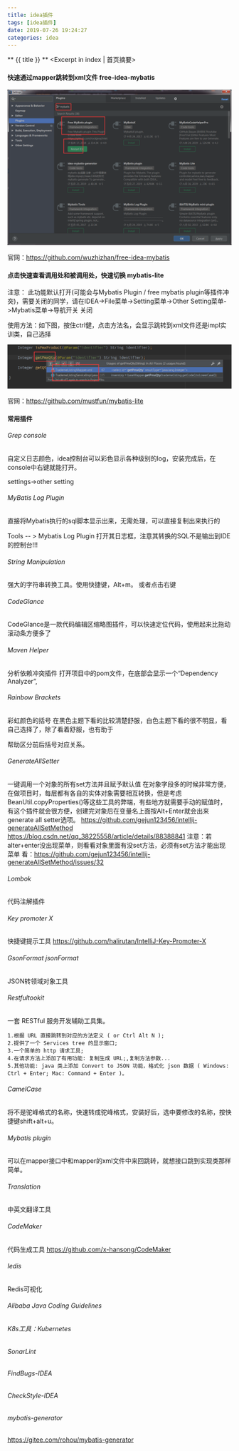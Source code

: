 ```yaml
---
title: idea插件
tags: [idea插件]
date: 2019-07-26 19:24:27
categories: idea
---
```

** {{ title }} ** <Excerpt in index | 首页摘要>


<!-- more -->

#### 快速通过mapper跳转到xml文件 free-idea-mybatis

![jenkins](idea插件/idea插件-1.png)

官网：https://github.com/wuzhizhan/free-idea-mybatis


#### 点击快速查看调用处和被调用处，快速切换 mybatis-lite

注意： 此功能默认打开(可能会与Mybatis Plugin / free mybatis
plugin等插件冲突)，需要关闭的同学，请在IDEA->File菜单->Setting菜单->Other
Setting菜单->Mybatis菜单->导航开关 关闭

使用方法：如下图，按住ctrl健，点击方法名，会显示跳转到xml文件还是impl实训类，自己选择

![jenkins](idea插件/idea插件-2.png)


官网：https://github.com/mustfun/mybatis-lite

#### 常用插件

###### Grep console
自定义日志颜色，idea控制台可以彩色显示各种级别的log，安装完成后，在console中右键就能打开。

settings->other setting


###### MyBatis Log Plugin
直接将Mybatis执行的sql脚本显示出来，无需处理，可以直接复制出来执行的

Tools -- >  Mybatis Log Plugin  打开其日志框，注意其转换的SQL不是输出到IDE的控制台!!!

###### String Manipulation
强大的字符串转换工具。使用快捷键，Alt+m。 或者点击右键


###### CodeGlance 
CodeGlance是一款代码编辑区缩略图插件，可以快速定位代码，使用起来比拖动滚动条方便多了

###### Maven Helper 
分析依赖冲突插件
打开项目中的pom文件，在底部会显示一个“Dependency Analyzer”,

###### Rainbow Brackets
彩虹颜色的括号  在黑色主题下看的比较清楚舒服，白色主题下看的很不明显，看自己选择了，除了看着舒服，也有助于

帮助区分前后括号对应关系。

###### GenerateAllSetter
一键调用一个对象的所有set方法并且赋予默认值
在对象字段多的时候非常方便，在做项目时，每层都有各自的实体对象需要相互转换，但是考虑BeanUtil.copyProperties()等这些工具的弊端，有些地方就需要手动的赋值时，有这个插件就会很方便，创建完对象后在变量名上面按Alt+Enter就会出来
generate all setter选项。
https://github.com/gejun123456/intellij-generateAllSetMethod
https://blog.csdn.net/qq_38225558/article/details/88388841
注意：若alter+enter没出现菜单，则看看对象里面有没set方法，必须有set方法才能出现菜单
看：https://github.com/gejun123456/intellij-generateAllSetMethod/issues/32


###### Lombok
代码注解插件

###### Key promoter X
快捷键提示工具
https://github.com/halirutan/IntelliJ-Key-Promoter-X

###### GsonFormat  jsonFormat
 JSON转领域对象工具
 
###### Restfultookit
一套 RESTful 服务开发辅助工具集。

    1.根据 URL 直接跳转到对应的方法定义 ( or Ctrl Alt N );
    2.提供了一个 Services tree 的显示窗口;
    3.一个简单的 http 请求工具;
    4.在请求方法上添加了有用功能: 复制生成 URL;,复制方法参数...
    5.其他功能: java 类上添加 Convert to JSON 功能，格式化 json 数据 ( Windows: Ctrl + Enter; Mac: Command + Enter )。


###### CamelCase

将不是驼峰格式的名称，快速转成驼峰格式，安装好后，选中要修改的名称，按快捷键shift+alt+u。

###### Mybatis plugin
 可以在mapper接口中和mapper的xml文件中来回跳转，就想接口跳到实现类那样简单。
 
###### Translation
中英文翻译工具


###### CodeMaker
代码生成工具
https://github.com/x-hansong/CodeMaker

###### Iedis
Redis可视化


###### Alibaba Java Coding Guidelines

###### K8s工具：Kubernetes

###### SonarLint

###### FindBugs-IDEA

###### CheckStyle-IDEA

###### mybatis-generator
https://gitee.com/rohou/mybatis-generator


